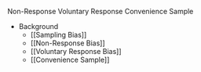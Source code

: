 Non-Response
Voluntary Response
Convenience Sample

- Background
	- [[Sampling Bias]]
	- [[Non-Response Bias]]
	- [[Voluntary Response Bias]]
	- [[Convenience Sample]]